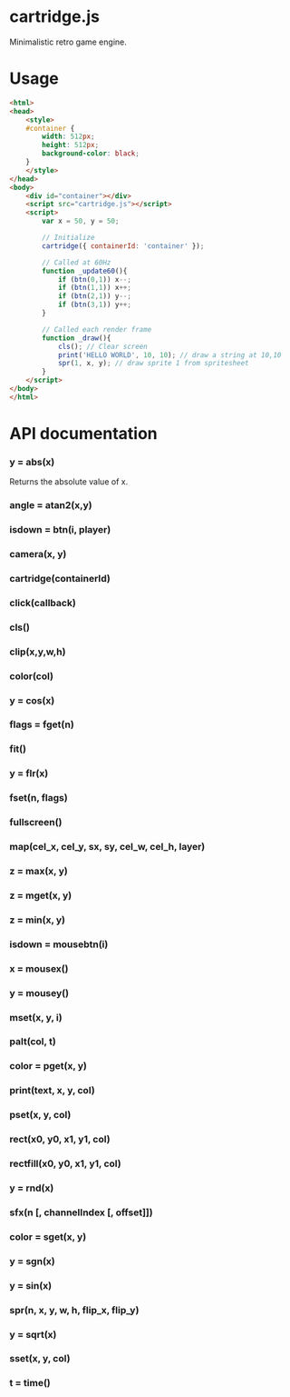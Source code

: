 cartridge.js
============

Minimalistic retro game engine.

# Usage

```html
<html>
<head>
	<style>
	#container {
		width: 512px;
		height: 512px;
		background-color: black;
	}
	</style>
</head>
<body>
	<div id="container"></div>
	<script src="cartridge.js"></script>
	<script>
		var x = 50, y = 50;

		// Initialize
		cartridge({ containerId: 'container' });

		// Called at 60Hz
		function _update60(){
			if (btn(0,1)) x--;
			if (btn(1,1)) x++;
			if (btn(2,1)) y--;
			if (btn(3,1)) y++;
		}

		// Called each render frame
		function _draw(){
			cls(); // Clear screen
			print('HELLO WORLD', 10, 10); // draw a string at 10,10
			spr(1, x, y); // draw sprite 1 from spritesheet
		}
	</script>
</body>
</html>
```

# API documentation

### y = abs(x)

Returns the absolute value of x.

### angle = atan2(x,y)
### isdown = btn(i, player)
### camera(x, y)
### cartridge(containerId)
### click(callback)
### cls()
### clip(x,y,w,h)
### color(col)
### y = cos(x)
### flags = fget(n)
### fit()
### y = flr(x)
### fset(n, flags)
### fullscreen()
### map(cel_x, cel_y, sx, sy, cel_w, cel_h, layer)
### z = max(x, y)
### z = mget(x, y)
### z = min(x, y)
### isdown = mousebtn(i)
### x = mousex()
### y = mousey()
### mset(x, y, i)
### palt(col, t)
### color = pget(x, y)
### print(text, x, y, col)
### pset(x, y, col)
### rect(x0, y0, x1, y1, col)
### rectfill(x0, y0, x1, y1, col)
### y = rnd(x)
### sfx(n [, channelIndex [, offset]])
### color = sget(x, y)
### y = sgn(x)
### y = sin(x)
### spr(n, x, y, w, h, flip_x, flip_y)
### y = sqrt(x)
### sset(x, y, col)
### t = time()